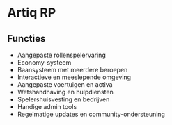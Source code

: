 # Artiq RP



## Functies

- Aangepaste rollenspelervaring
- Economy-systeem
- Baansysteem met meerdere beroepen
- Interactieve en meeslepende omgeving
- Aangepaste voertuigen en activa
- Wetshandhaving en hulpdiensten
- Spelershuisvesting en bedrijven
- Handige admin tools
- Regelmatige updates en community-ondersteuning
